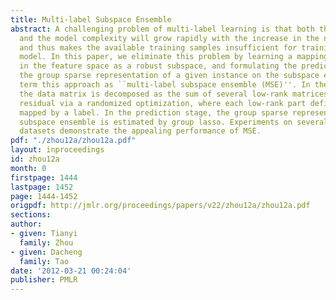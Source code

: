 ```yaml
---
title: Multi-label Subspace Ensemble
abstract: A challenging problem of multi-label learning is that both the label space
  and the model complexity will grow rapidly with the increase in the number of labels,
  and thus makes the available training samples insufficient for training a proper
  model. In this paper, we eliminate this problem by learning a mapping of each label
  in the feature space as a robust subspace, and formulating the prediction as finding
  the group sparse representation of a given instance on the subspace ensemble. We
  term this approach as ``multi-label subspace ensemble (MSE)''. In the training stage,
  the data matrix is decomposed as the sum of several low-rank matrices and a sparse
  residual via a randomized optimization, where each low-rank part defines a subspace
  mapped by a label. In the prediction stage, the group sparse representation on the
  subspace ensemble is estimated by group lasso. Experiments on several benchmark
  datasets demonstrate the appealing performance of MSE.
pdf: "./zhou12a/zhou12a.pdf"
layout: inproceedings
id: zhou12a
month: 0
firstpage: 1444
lastpage: 1452
page: 1444-1452
origpdf: http://jmlr.org/proceedings/papers/v22/zhou12a/zhou12a.pdf
sections: 
author:
- given: Tianyi
  family: Zhou
- given: Dacheng
  family: Tao
date: '2012-03-21 00:24:04'
publisher: PMLR
---
```

